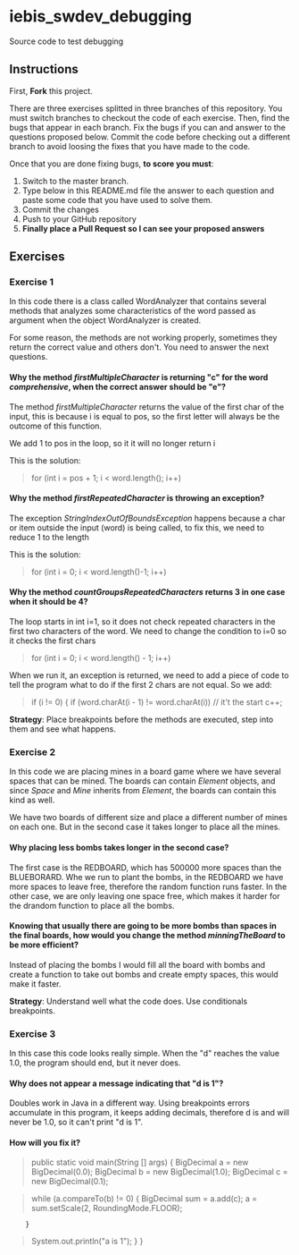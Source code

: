 # iebis_swdev_debugging
Source code to test debugging

## Instructions
First, **Fork** this project.

There are three exercises splitted in three branches of this repository. You must switch branches to checkout the code of each exercise.
Then, find the bugs that appear in each branch.
Fix the bugs if you can and answer to the questions proposed below.
Commit the code before checking out a different branch to avoid loosing the fixes that you have made to the code.

Once that you are done fixing bugs, **to score you must**:
1. Switch to the master branch.
2. Type below in this README.md file the answer to each question and paste some code that you have used to solve them.
3. Commit the changes
4. Push to your GitHub repository
5. **Finally place a Pull Request so I can see your proposed answers**


## Exercises
### Exercise 1
In this code there is a class called WordAnalyzer that contains several methods that analyzes some characteristics of the word passed as argument when the object WordAnalyzer is created.

For some reason, the methods are not working properly, sometimes they return the correct value and others don't. You need to answer the next questions.

#### Why the method _firstMultipleCharacter_ is returning "c" for the word _comprehensive_, when the correct answer should be "e"?
The method _firstMultipleCharacter_ returns the value of the first char of the input, this is because i is equal to pos, so the first letter will always be the outcome of this function.

We add 1 to pos in the loop, so it it will no longer return i


This is the solution:

>for (int i = pos + 1; i < word.length(); i++)
#### Why the method _firstRepeatedCharacter_ is throwing an exception?
The exception _StringIndexOutOfBoundsException_ happens because a char or item outside the input (word) is being called, to fix this, we need to reduce 1 to the length 

This is the solution:
>for (int i = 0; i < word.length()-1; i++)

#### Why the method _countGroupsRepeatedCharacters_ returns 3 in one case when it should be 4?
The loop starts in int i=1, so it does not check repeated characters in the first two characters of the word. We need to change the condition to i=0 so it checks the first chars
>for (int i = 0; i < word.length() - 1; i++)

When we run it, an exception is returned, we need to add a piece of code to tell the program what to do if the first 2 chars are not equal. So we add:
> if (i != 0) {
           if (word.charAt(i - 1) != word.charAt(i)) // it't the start
            c++;

**Strategy**: Place breakpoints before the methods are executed, step into them and see what happens.


### Exercise 2
In this code we are placing mines in a board game where we have several spaces that can be mined. 
The boards can contain _Element_ objects, and since _Space_ and _Mine_ inherits from _Element_, the boards can contain this kind as well.

We have two boards of different size and place a different number of mines on each one. But in the second case it takes longer to place all the mines.

#### Why placing less bombs takes longer in the second case?
The first case is the REDBOARD, which has 500000 more spaces than the BLUEBORARD. Whe we run to plant the bombs, in the REDBOARD we have more spaces to leave free, therefore the random function runs faster. In the other case, we are only leaving one space free, which makes it harder for the drandom function to place all the bombs.
#### Knowing that usually there are going to be more bombs than spaces in the final boards, how would you change the method _minningTheBoard_ to be more efficient?
Instead of placing the bombs I would fill all the board with bombs and create a function to take out bombs and create empty spaces, this would make it faster.

**Strategy**: Understand well what the code does. Use conditionals breakpoints.


### Exercise 3
In this case this code looks really simple. When the "d" reaches the value 1.0, the program should end, but it never does.

#### Why does not appear a message indicating that "d is 1"?
Doubles work in Java in a different way. Using breakpoints errors accumulate in this program, it keeps adding decimals, therefore d is and will never be 1.0, so it can't print "d is 1".

#### How will you fix it?
  
  
  > public static void main(String [] args) {
        BigDecimal a = new BigDecimal(0.0);
        BigDecimal b = new BigDecimal(1.0);
        BigDecimal c = new BigDecimal(0.1);

   > while (a.compareTo(b) != 0) {
            BigDecimal sum = a.add(c);
            a = sum.setScale(2, RoundingMode.FLOOR);

        }

   > System.out.println("a is 1");
    }
}
